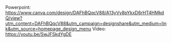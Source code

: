 Powerpoint: https://www.canva.com/design/DAFhBQqcV88/A13yVy8pYkxD6rHT4HMkdQ/view?utm_content=DAFhBQqcV88&utm_campaign=designshare&utm_medium=link&utm_source=homepage_design_menu
Video: https://youtu.be/SwJFSkdYgDE
